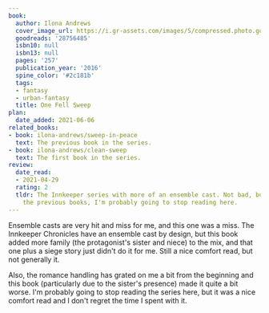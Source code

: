 ```yaml
---
book:
  author: Ilona Andrews
  cover_image_url: https://i.gr-assets.com/images/S/compressed.photo.goodreads.com/books/1478112786l/28756485._SY475_.jpg
  goodreads: '28756485'
  isbn10: null
  isbn13: null
  pages: '257'
  publication_year: '2016'
  spine_color: '#2c181b'
  tags:
  - fantasy
  - urban-fantasy
  title: One Fell Sweep
plan:
  date_added: 2021-06-06
related_books:
- book: ilona-andrews/sweep-in-peace
  text: The previous book in the series.
- book: ilona-andrews/clean-sweep
  text: The first book in the series.
review:
  date_read:
  - 2021-04-29
  rating: 2
  tldr: The Innkeeper series with more of an ensemble cast. Not bad, but worse than
    the previous books, I'm probably going to stop reading here.
---
```


Ensemble casts are very hit and miss for me, and this one was a miss. The Innkeeper Chronicles have an ensemble cast by
design, but this book added more family (the protagonist's sister and niece) to the mix, and that one plus a siege story
just didn't do it for me. Still a nice comfort read, but not generally it.

Also, the romance handling has grated on me a bit from the beginning and this book (particularly due to the sister's
presence) made it quite a bit worse. I'm probably going to stop reading the series here, but it was a nice comfort read
and I don't regret the time I spent with it.
